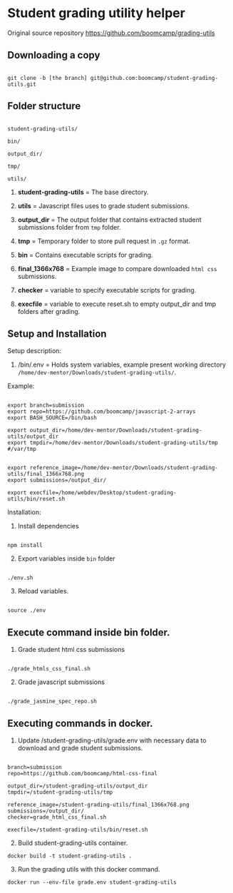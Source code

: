 # Student grading utility helper

Original source repository https://github.com/boomcamp/grading-utils

## Downloading a copy

```

git clone -b [the branch] git@github.com:boomcamp/student-grading-utils.git

```

## Folder structure

```

student-grading-utils/

bin/

output_dir/

tmp/

utils/

```

1.  **student-grading-utils** = The base directory.

2.  **utils** = Javascript files uses to grade student submissions.

3.  **output_dir** = The output folder that contains extracted student submissions folder from `tmp` folder.

4.  **tmp** = Temporary folder to store pull request in `.gz` format.

5.  **bin** = Contains executable scripts for grading.

6.  **final_1366x768** = Example image to compare downloaded `html css` submissions.

7.  **checker** = variable to specify executable scripts for grading.

8. **execfile** = variable to execute reset.sh to empty output_dir and tmp folders after grading.

## Setup and Installation

Setup description:

1. /bin/.env = Holds system variables, example present working directory `/home/dev-mentor/Downloads/student-grading-utils/`.

Example:

```

export branch=submission
export repo=https://github.com/boomcamp/javascript-2-arrays
export BASH_SOURCE=/bin/bash

export output_dir=/home/dev-mentor/Downloads/student-grading-utils/output_dir
export tmpdir=/home/dev-mentor/Downloads/student-grading-utils/tmp #/var/tmp


export reference_image=/home/dev-mentor/Downloads/student-grading-utils/final_1366x768.png
export submissions=/output_dir/

export execfile=/home/webdev/Desktop/student-grading-utils/bin/reset.sh

```

Installation:

1. Install dependencies

```

npm install

```

2. Export variables inside `bin` folder

```

./env.sh

```

3. Reload variables.

```

source ./env

```
## Execute command inside bin folder.

1. Grade student html css submissions

```

./grade_htmls_css_final.sh

```

2. Grade javascript submissions

```

./grade_jasmine_spec_repo.sh

```

## Executing commands in docker.

1. Update /student-grading-utils/grade.env with necessary data to download and grade student submissions.

```

branch=submission
repo=https://github.com/boomcamp/html-css-final

output_dir=/student-grading-utils/output_dir
tmpdir=/student-grading-utils/tmp

reference_image=/student-grading-utils/final_1366x768.png
submissions=/output_dir/
checker=grade_html_css_final.sh

execfile=/student-grading-utils/bin/reset.sh

```

2. Build student-grading-utils container.
```
docker build -t student-grading-utils .
```

3. Run the grading utils with this docker command.
```
docker run --env-file grade.env student-grading-utils
```
